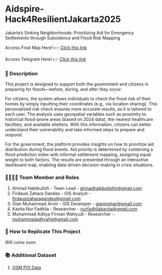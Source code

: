 # Aidspire-Hack4ResilientJakarta2025

Jakarta’s Sinking Neighborhoods: Prioritizing Aid for Emergency Settlements through Subsidence and Flood Risk Mapping

Access Final Map Here!
👉 _[Click this link](https://clausa.app.carto.com/map/dd5b05d4-02ad-4d22-9074-c101d773fad5?lat=-6.216761&lng=106.876430&zoom=10)_

Access Telegram Here!
👉 _[Click this link](https://t.me/Aidspire_bot)_

### 📝 Description
This project is designed to support both the government and citizens in preparing for floods—before, during, and after they occur.

For citizens, the system allows individuals to check the flood risk of their homes by simply inputting their coordinates (e.g., via location sharing). This personalized risk check ensures more accurate results, as it is tailored to each user. The analysis uses geospatial variables such as proximity to historical flood-prone areas (based on 2024 data), the nearest healthcare facilities, and available shelters. With this information, citizens can better understand their vulnerability and take informed steps to prepare and respond.

For the government, the platform provides insights on how to prioritize aid distribution during flood events. Aid priority is determined by combining a flood prediction index with informal settlement mapping, assigning equal weight to both factors. The results are presented through an interactive dashboard map, enabling data-driven decision-making in crisis situations.


### 👩‍🔬🧑‍🔬 Team Member and Roles

1. Ahmad Habibulloh - Team Lead - ahmadhabibullohh@gmail.com
2. Firdausi Zahara Gandes - GIS Analyst - firdausizaharagandes@gmail.com
3. Gian Muhammad Arvin - GIS Developer - gianmohar@gmail.com
4. Kavita Nur Fadhila - Researcher - nurfadhilakavita@gmail.com
5. Muhammad Aditya Firman Wahyudi - Researcher - muhammadadityafw@gmail.com

### 🦾 How to Replicate This Project

_Will come soon_

### 📚 Additional Dataset

1. [OSM POI Data](https://wiki.openstreetmap.org/wiki/Points_of_interest)
